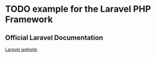 # TODO example for the Laravel PHP Framework

## Official Laravel Documentation

[Laravel website](http://laravel.com/docs).

